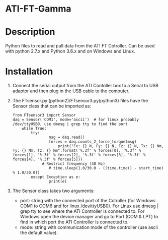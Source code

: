 # ATI-FT-Gamma

# Description
Python files to read and pull data from the ATI FT Cotroller. Can be used with python 2.7.x and Python 3.6.x and on Windows and Linux.

# Installation

1. Connect the serial output from the ATI Contoller box to a Serial to USB adaptor and then plug in the USB cable to the computer.

2. The FTsensor.py (python2)/FTsensor3.py(python3) files have the Sensor class that can be imported as:
	```
	from FTsensor3 import Sensor
	daq = Sensor('COM1', mode='ascii')  # for linux probably /dev/ttyUSB0, use dmesg | grep tty to find the port
    	while True:
        	try:
            		msg = daq.read()
            		forces = daq.counts_2_force_torque(msg)
            			print("Fx: {} N, Fy: {} N, Fz: {} N, Tx: {} Nm, Ty: {} Nm, Tz: {} Nm".format('%.3f' % forces[0], '%.3f' % forces[1], '%.3f' % forces[2], '%.3f' % forces[3], '%.3f' % forces[4], '%.3f' % forces[5]))
           		 # Restrict frequency (30 Hz)
            		# time.sleep(1.0/30.0 - ((time.time() - start_time) % 1.0/30.0))
        	except Exception as e:
            		print(e)
	```
3. The Sensor class takes two arguments:
	- port: string with the connected port of the Cotroller (for Windows COM1 to COM6 and for linux /dev/ttyUSB0).
	For Linux use dmesg | grep tty to see where the ATI Controller is connected to. For Windows open the device manager and go to Port (COM & LPT) to find in which port the  ATI Controller is connected to.
	- mode: string with communication mode of the controller (use ascii the default value).
